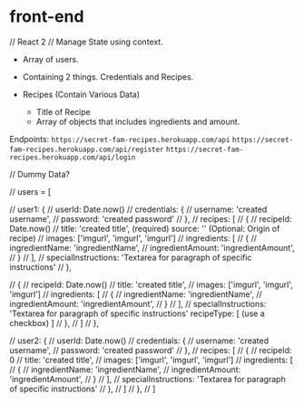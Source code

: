# front-end

// React 2 //
Manage State using context.
 - Array of users.
 - Containing 2 things. Credentials and Recipes.

 - Recipes (Contain Various Data)
    - Title of Recipe
    - Array of objects that includes ingredients and amount.

Endpoints:
`https://secret-fam-recipes.herokuapp.com/api`
`https://secret-fam-recipes.herokuapp.com/api/register`
`https://secret-fam-recipes.herokuapp.com/api/login`

// Dummy Data?

// users = [

//   user1: {
//       userId: Date.now()
//       credentials: {
//           username: 'created username',
//           password: 'created password'
//       },
//       recipes: [
//           {
//               recipeId: Date.now()
//               title: 'created title', (required)
                source: '' (Optional: Origin of recipe)
//               images: ['imgurl', 'imgurl', 'imgurl']
//               ingredients: [
//                   {
//                   ingredientName: 'ingredientName',
//                   ingredientAmount: 'ingredientAmount',
//                   }
//               ],
//               specialInstructions: 'Textarea for paragraph of specific instructions'
//           },

//           {
//             recipeId: Date.now()
//             title: 'created title',
//             images: ['imgurl', 'imgurl', 'imgurl']
//             ingredients: [
//                 {
//                 ingredientName: 'ingredientName',
//                 ingredientAmount: 'ingredientAmount',
//                 }
//             ],
//             specialInstructions: 'Textarea for paragraph of specific instructions'
                recipeType: [
                    (use a checkbox)
                ]
//         },
//       ]
//   },

//   user2: {
//       userId: Date.now()
//       credentials: {
//           username: 'created username',
//           password: 'created password'
//       },
//       recipes: [
//           {
//               recipeId: 0
//               title: 'created title',
//               images: ['imgurl', 'imgurl', 'imgurl']
//               ingredients: [
//                   {
//                   ingredientName: 'ingredientName',
//                   ingredientAmount: 'ingredientAmount',
//                   }
//               ],
//               specialInstructions: 'Textarea for paragraph of specific instructions'
//           },
//       ]
//   },
// ]



